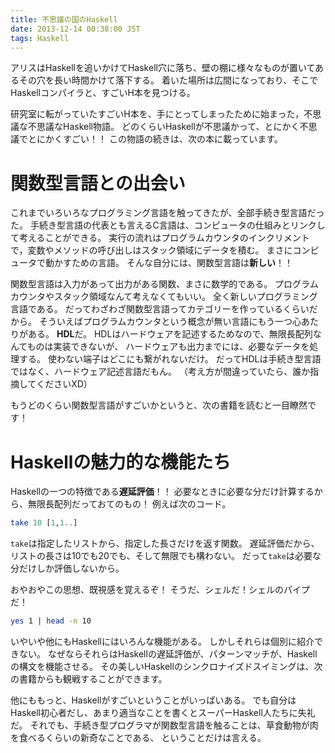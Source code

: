 ```yaml
---
title: 不思議の国のHaskell
date: 2013-12-14 00:38:00 JST
tags: Haskell
---
```


アリスはHaskellを追いかけてHaskell穴に落ち、壁の棚に様々なものが置いてあるその穴を長い時間かけて落下する。
着いた場所は広間になっており、そこでHaskellコンパイラと、すごいH本を見つける。

研究室に転がっていたすごいH本を、手にとってしまったために始まった，不思議な不思議なHaskell物語。
どのくらいHaskellが不思議かって、とにかく不思議でとにかくすごい！！
この物語の続きは、次の本に載っています。



# 関数型言語との出会い

これまでいろいろなプログラミング言語を触ってきたが、全部手続き型言語だった。
手続き型言語の代表とも言えるC言語は、コンピュータの仕組みとリンクして考えることができる。
実行の流れはプログラムカウンタのインクリメントで，変数やメソッドの呼び出しはスタック領域にデータを積む。
まさにコンピュータで動かすための言語。
そんな自分には、関数型言語は**新しい**！！

関数型言語は入力があって出力がある関数、まさに数学的である。
プログラムカウンタやスタック領域なんて考えなくてもいい。
全く新しいプログラミング言語である。
だってわざわざ関数型言語ってカテゴリーを作っているくらいだから。
そういえばプログラムカウンタという概念が無い言語にもう一つ心あたりがある。
**HDL**だ。
HDLはハードウェアを記述するためなので、無限長配列なんてものは実装できないが、
ハードウェアも出力までには、必要なデータを処理する。
使わない端子はどこにも繋がれないだけ。
だってHDLは手続き型言語ではなく、ハードウェア記述言語だもん。
（考え方が間違っていたら、誰か指摘してくださいXD）

もうどのくらい関数型言語がすごいかというと、次の書籍を読むと一目瞭然です！



# Haskellの魅力的な機能たち

Haskellの一つの特徴である**遅延評価**！！
必要なときに必要な分だけ計算するから、無限長配列だっておてのもの！
例えば次のコード。

```haskell
take 10 [1,1..]
```

`take`は指定したリストから、指定した長さだけを返す関数。
遅延評価だから、リストの長さは10でも20でも、そして無限でも構わない。
だって`take`は必要な分だけしか評価しないから。

おやおやこの思想、既視感を覚えるぞ！
そうだ、シェルだ！シェルのパイプだ！

```sh
yes 1 | head -n 10
```

いやいや他にもHaskellにはいろんな機能がある。
しかしそれらは個別に紹介できない。
なぜならそれらはHaskellの遅延評価が、パターンマッチが、Haskellの構文を機能させる。
その美しいHaskellのシンクロナイズドスイミングは、次の書籍からも観戦することができます。



他にももっと、Haskellがすごいということがいっぱいある。
でも自分はHaskell初心者だし、あまり適当なことを書くとスーパーHaskell人たちに失礼だ。
それでも、手続き型プログラマが関数型言語を触ることは、草食動物が肉を食べるくらいの新奇なことである、
ということだけは言える。

